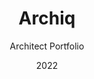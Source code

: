 ---
  id: 7
  date: "2022"
  title: "Archiq"
  subtitle: "Architect Portfolio"
  description: "A services architecture landing page is built on React to provide an effective and user-friendly design that delivers valuable assistance for businesses."
  techs: ["GATSBY", "TAILWIND CSS", "COSMICJS", "NETLIFY"]
  image:
    src: "/images/archiq.jpg"
    alt: "archiq architect design"
    width: 1374
    height: 738
  link: "https://archiq-design.netlify.app/"
---